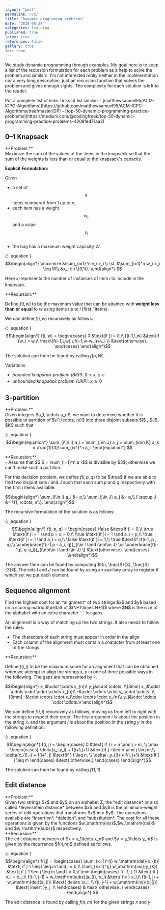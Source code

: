 ```yaml
---
layout: "post"
permalink: /dp/
title: "Dynamic programing problems"
date: "2018-08-24"
categories: learning
published: true
latex: true
references: false
gallery: true
toc: true
---
```


We study dynamic programming through examples. My goal here is to keep a list of
the recursion formulation for each problem as a help to solve the problem and
similars. I'm not interested *really* neither in the implementation nor a very
long description, just an recursion function that solves the problem and gives
enough sights. The complexity for each solution is left to the reader.

<div class="hide">
  Put a complete list of links
  Links of list similar:
  - [matthewsamuel95/ACM-ICPC-Algorithms](https://github.com/matthewsamuel95/ACM-ICPC-Algorithms/tree/master/DP)
  - [top-50-dynamic-programming-practice-problems](https://medium.com/@codingfreak/top-50-dynamic-programming-practice-problems-4208fed71aa3)
</div>

## 0–1 Knapsack

<div class="exercise" markdown="1">
**Problem:**<br/>
Maximize the sum of the values of the items in the knapsack so that the sum of
the weights is less than or equal to the knapsack's capacity.
</div>

**Explicit Formulation:**

Given
  - a set of $$n$$ items numbered from $1$ up to $n$,
  - each item has a weight $$w_i$$ and a value $$v_i$$,
  - the bag has a maximum weight capacity $W$.

{: .equation }
  $$\begin{align*}
    \maximize &\sum_{i=1}^n v_i x_i \\
    \st.      &\sum_{i=1}^n w_i x_i \leq W\\
              &x_i \in \{0,1\}.
    \end{align*}
  $$

Here $x_i$ represents the number of instances of item $i$ to include in the knapsack.

<div class="proof" markdown="1">
**Recursion:**

Define $f(i,w)$ to be the maximum value that can be attained with **weight less
than or equal** to $w$ using items up to $i$ (first $i$ items).

We can define $f(i,w)$ recursively as follows:

{: .equation }
  $$\begin{align*}
  f(i, w) =
  \begin{cases}
  0                                         &\text{if }i = 0,\\
  f(i-1,\,w)                                &\text{if }w_i > w,\\
  \max\{f(i-1,\,w),\,f(i-1,w-w_i)+v_i \}   &\text{otherwise}.
  \end{cases}
  \end{align*}$$

The solution can then be found by calling $f(n,W)$.
</div>

Variations:

  - *bounded knapsack problem (BKP)*:  $0\leq x_{i}\leq c$
  - *unbounded knapsack problem (UKP)*: $x_{i}\geq 0$

## 3-partition

<div class="exercise" markdown="1">
**Problem:**<br/>
Given integers $a_1, \cdots a_n$, we want to determine
whether it is possible to partition of $\{1,\cdots, n\}$ into three disjoint subsets
$I$ , $J$, $K$ such that

{: .equation }
  $$\begin{equation*}
  \sum_{i\in I} a_i = \sum_{j\in J} a_j = \sum_{k\in K} a_k = \frac{1}{3}\sum_{i=1}^n a_i.
  \end{equation*}
  $$
</div>

<div class="proof" markdown="1">
**Recursion:**<br/>
- Assume that $$ S = \sum_{i=1}^n a_i$$ is divisible by $3$, otherwise we can't make such a partition.


For this decision problem, we define $f(i, p, q)$ to be $\true$ if we are able to find
two disjoint sets $I$ and $J$ such that each sum $p$ and $q$ respectively
with the first $i$ items available.

<div class="equation">
  $$\begin{align*}
  \sum_{i\in I} a_i &= p,\\
  \sum_{j\in J} a_j &= q,\\
  I \sqcup J &= \{1, \cdots, m\}.
  \end{align*}$$
</div>

The recursive formulation of the solution is as follows:

{: .equation }
  $$\begin{align*}
  f(i, p, q) =
  \begin{cases}
  \false                                     &\text{if }i = 0,\\
  \true                                      &\text{if }i = 1 \and p = q = 0,\\
  \true                                      &\text{if }i = 1 \and a_i = p,\\
  \true                                      &\text{if }i = 1 \and a_i = q,\\
  \false                                     &\text{if }i = 1,\\
  \true                                      &\text{if }f(i-1, p , q),\\
  \underbrace{f(i-1,p - a_i, q)}_{i\in I \and i\not\in J}
  \or \underbrace{f(i-1,p, q-a_i)}_{i\not\in I \and i\in J} \}   &\text{otherwise}.
  \end{cases}
  \end{align*}$$

The answer then can be found by computing $f(n, \frac{S}{3}, \frac{S}{3})$.
The sets $I$ and $J$ can be found by using an auxiliary array to register if which
set we put each element.
</div>

## Sequence alignment

<div class="exercise" markdown="1">
Find the highest cost for an *alignment* of two
strings $x$ and $y$ based on a scoring matrix $\delta$ of $(N+1\times N+1)$ where
$N$ is the size of the alphabet with an extra character `-` for gaps.

An alignment is a way of matching up the two strings. It also needs to follow
the rules:

 - The characters of each string must appear in order in the align
 - Each column of the alignment must contain a character from at least one of the strings
</div>

<div class="proof" markdown="1">
**Recursion:**

Define $f(i,j)$ to be the maximum score for an alignment
that can be obtained when we attempt to align the strings $x$, $y$
in one of three possible ways in the following. The gaps are represented by `-`.

$$\begin{align*}
x_i&\cdot \cdots x_{n}\\
y_j&\cdot \cdots. \\[3mm]
x_i&\cdot \cdots \cdot \cdot \cdots x_{n}\\
-&\cdot \cdots \cdot y_j\cdot \cdots. \\[3mm]
-&\cdot \cdots \cdot x_i\cdot \cdots \cdot x_{n}\\
y_j&\cdot \cdots \cdot \cdots.\\
\end{align*}$$

We can define $f(i,j)$ recursively as follows, moving us from left to right
with the strings to respect their order. The first argument $i$ is about the position in the string $x$,
and the argument $j$ is about the position in the string $y$ in the following definition.

{: .equation }
  $$\begin{align*}
  f(i, j) =
  \begin{cases}
  0  &\text{ if } i > n \and j > m, \\
  \max \begin{cases}
  \delta(x_i,y_i) + f(i+1,j+1)  &\text{if } i \leq n \and j \leq m,\\
  \delta(x_{i},-) + f(i+1, j)   &\text{if } i \leq n, \\
  \delta(-,y_{j}) + f(i, j+1)   &\text{if } j \leq m
  \end{cases}
   &\text{ otherwise.}       
  \end{cases}
  \end{align*}$$

The solution can then be found by calling $f(1,1)$.
</div>

<!-- - All-pairs shortest paths — Floyd-Warshall algorithm -->
<!-- - Calculate size of the largest plus of 1’s in binary matrix -->
<!-- - Calculate sum of all elements in a sub-matrix in constant time -->
<!-- - Check if given string is interleaving of two other given strings -->
<!-- - Coin change problem (total number of ways to get the denomination of coins) -->
<!-- - Coin change-making problem (unlimited supply of coins) -->
<!-- - Collect maximum points in a matrix by satisfying given constraints -->
<!-- - Count number of paths in a matrix with given cost to reach destination cell -->
<!-- - Count number of times a pattern appears in given string as a subsequence -->
<!-- - Count total possible combinations of n-digit numbers in a mobile keypad -->
<!-- - Find all n-digit binary strings without any consecutive 1’s -->
<!-- - Find longest sequence formed by adjacent numbers in the matrix -->
<!-- - Find maximum sum of subsequence with no adjacent elements -->
<!-- - Find maximum sum submatrix in a given matrix -->
<!-- - Find maximum sum submatrix present in a given matrix -->
<!-- - Find minimum cuts needed for palindromic partition of a string -->
<!-- - Find optimal cost to construct binary search tree -->
<!-- - Find probability that a person is alive after taking n steps on an island -->
<!-- - Find size of largest square sub-matrix of 1’s present in given binary matrix -->
<!-- - Find the minimum cost to reach last cell of the matrix from its first cell -->
<!-- - Implement diff utility -->
<!-- - Increasing subsequence with maximum sum -->
<!-- - Longest alternating subsequence problem -->
<!-- - Longest bitonic subsequence -->
<!-- - Longest common subsequence -->
<!-- - Longest common subsequence -->
<!-- - Longest common substring problem -->
<!-- - Longest increasing subsequence using dynamic programming -->
<!-- - Longest palindromic subsequence using dynamic programming -->
<!-- - Longest repeated subsequence problem -->
<!-- - Matrix chain multiplication using dynamic programming -->
<!-- - Maximize the value of an expression -->
<!-- - Maximum length snake sequence -->
<!-- - Maximum product rod cutting -->
<!-- - Maximum subarray problem (kadane’s algorithm) -->
<!-- - Minimum sum partition problem -->
<!-- - Partition problem -->
<!-- - Pots of gold game using dynamic programming -->
<!-- - Rod cutting problem -->
<!-- - Shortest common supersequence -->
<!-- - Shortest common supersequence -->
<!-- - Single-source shortest paths — bellman ford algorithm -->
<!-- - Subset sum problem -->

## Edit distance

<div class="exercise" markdown="1">
**Problem:**<br/> Given two strings $x$ and
$y$ on an alphabet Σ, the *edit distance* or also called *levenshtein distance*
between $x$ and $y$ is the minimum-weight series of edit operations that
transforms $x$ into $y$. The operations available are *insertion*, *deletion*,
and *substitution*. The cost for all these operations is given by the functions
$w_\mathrm{ins}$,$w_\mathrm{del}$ and $w_\mathrm{subs}$ respectively.
</div>

<div class="proof" markdown="1">
**Recursion:**<br/>
The edit distance between of $x = x_1\ldots x_n$ and $y = y_1\ldots
y_m$ is given by the recurrence $f(n,m)$ defined as follows.

{:. equation }
  $$\begin{align*}
  f(i,j) = \begin{cases}
  \sum_{k=1}^{i} w_\mathrm{del}(x_{k})  &\text{ if } 1 \leq i \leq m \and j = 0,\\
  \sum_{k=1}^{j} w_\mathrm{ins}(y_{k})  &\text{ if } 1 \leq j \leq m \and i = 0,\\
  \min \begin{cases}
  f(i-1, j-1)                                  &\text{ if } x_i = x_j,\\
  f(i-1, j-1) + w_\mathrm{subs}(a_{i}, b_j)  &\text{ fix } x_i,\\
  f(i-1, j) + w_\mathrm{del}(a_{i})     &\text{ delete }x_i, \\              
  f(i, j-1) + w_\mathrm{ins}(b_{j})     &\text{ insert }y_j. \\              
  \end{cases} & \text{ otherwise .}
  \end{cases}
  \end{align*}
  $$

The edit distance is found by calling $f(n,m)$ for the given strings $x$ and $y$.
</div>

<!-- - Total possible solutions to linear equation of k variables -->
<!-- - Wildcard pattern matching -->
<!-- - Word break problem -->
<!-- - Word break problem -->


<!-- -Maximum Weight Independent Problem -->

